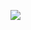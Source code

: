 [![](https://mermaid.ink/img/pako:eNptkE9LAzEQxb9KyLnd1R5z6MmrKLSnEihjMusGN3_MTFql9Ls7dRcUNKfJey_zyO-iXfaojbaJ8L1hcvgQ4LVCtEnJKVA5uFAgsXqp-UxY_xoinhZ9NpfkerudLaOen3Z7pUbmQqbviZsPSJ2jbsSJQnoL3RB6_IBYJoRS-oTnY8qMRyow7wTH4QSMv9uWeS1FS6VRxMCN1O1banN3r1xFeeXnvMd_1-iVjlgjBC8kLjfNah4xotVGRo8DtImtQLpKFBrn3Wdy2nBtuNKteFm4YNNmgIlEFTKHnH_u6APn-jjT_oZ-_QJCUIPm?type=png)](https://mermaid.live/edit#pako:eNptkE9LAzEQxb9KyLnd1R5z6MmrKLSnEihjMusGN3_MTFql9Ls7dRcUNKfJey_zyO-iXfaojbaJ8L1hcvgQ4LVCtEnJKVA5uFAgsXqp-UxY_xoinhZ9NpfkerudLaOen3Z7pUbmQqbviZsPSJ2jbsSJQnoL3RB6_IBYJoRS-oTnY8qMRyow7wTH4QSMv9uWeS1FS6VRxMCN1O1banN3r1xFeeXnvMd_1-iVjlgjBC8kLjfNah4xotVGRo8DtImtQLpKFBrn3Wdy2nBtuNKteFm4YNNmgIlEFTKHnH_u6APn-jjT_oZ-_QJCUIPm)